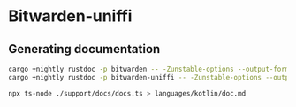 # Bitwarden-uniffi

## Generating documentation

```bash
cargo +nightly rustdoc -p bitwarden -- -Zunstable-options --output-format json
cargo +nightly rustdoc -p bitwarden-uniffi -- -Zunstable-options --output-format json

npx ts-node ./support/docs/docs.ts > languages/kotlin/doc.md
```
